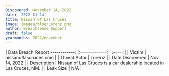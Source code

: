 ```yaml
---
Discovered: November 14, 2022
date: '2022-11-14'
title: Nissan of Las Cruces
image: images/blog/Lorenz.png
author: Breachsense Support
draft: false
yearmonths: 2022/november
---
```



| Data Breach Report
------------:     |:-------------:    | :-----:|
| Victim      | nissanoflascruces.com      | 
| Threat Actor      | Lorenz      | 
| Date Discovered      | Nov 14, 2022      | 
| Description      | Nissan of Las Cruces is a car dealership located in Las Cruces, NM.      | 
| Leak Size      | N/A      | 

